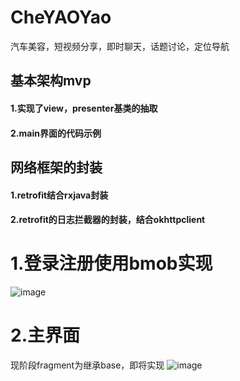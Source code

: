 # CheYAOYao
汽车美容，短视频分享，即时聊天，话题讨论，定位导航
## 基本架构mvp
#### 1.实现了view，presenter基类的抽取
#### 2.main界面的代码示例

## 网络框架的封装
#### 1.retrofit结合rxjava封装
#### 2.retrofit的日志拦截器的封装，结合okhttpclient

# 1.登录注册使用bmob实现
![image](https://github.com/wd-wd/CheYAOYao/blob/master/screenhost/c.gif)  

# 2.主界面

现阶段fragment为继承base，即将实现
![image](https://github.com/wd-wd/CheYAOYao/blob/master/screenhost/b.gif)   
